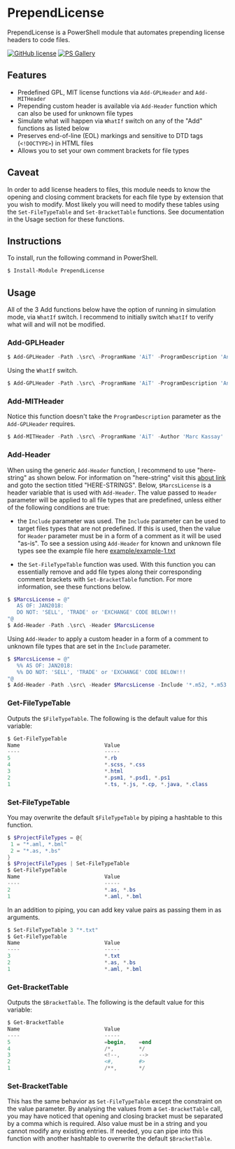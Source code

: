 # PrependLicense

PrependLicense is a PowerShell module that automates prepending license headers to code files.

[![GitHub license](https://img.shields.io/badge/license-MIT-blue.svg)](https://github.com/marckassay/PrependLicense/blob/master/LICENSE) [![PS Gallery](https://img.shields.io/badge/install-PS%20Gallery-blue.svg)](https://www.powershellgallery.com/packages/PrependLicense/)

## Features

* Predefined GPL, MIT license functions via `Add-GPLHeader` and `Add-MITHeader`
* Prepending custom header is available via `Add-Header` function which can also be used for unknown file types
* Simulate what will happen via `WhatIf` switch on any of the "Add" functions as listed below
* Preserves end-of-line (EOL) markings and sensitive to DTD tags (`<!DOCTYPE>`) in HTML files
* Allows you to set your own comment brackets for file types

## Caveat

In order to add license headers to files, this module needs to know the opening and closing comment brackets for each file type by extension that you wish to modify. Most likely you will need to modify these tables using the `Set-FileTypeTable` and `Set-BracketTable` functions.  See documentation in the Usage section for these functions.

## Instructions

To install, run the following command in PowerShell.

```powershell
$ Install-Module PrependLicense
```

## Usage

All of the 3 Add functions below have the option of running in simulation mode, via `WhatIf` switch.  I recommend to initially switch `WhatIf` to verify what will and will not be modified.

### Add-GPLHeader

```powershell
$ Add-GPLHeader -Path .\src\ -ProgramName 'AiT' -ProgramDescription 'Another Interval Timer' -Author 'Marc Kassay'
```

Using the `WhatIf` switch.

```powershell
$ Add-GPLHeader -Path .\src\ -ProgramName 'AiT' -ProgramDescription 'Another Interval Timer' -Author 'Marc Kassay' -WhatIf
```

### Add-MITHeader

Notice this function doesn't take the `ProgramDescription` parameter as the `Add-GPLHeader` requires.

```powershell
$ Add-MITHeader -Path .\src\ -ProgramName 'AiT' -Author 'Marc Kassay'
```

### Add-Header

When using the generic `Add-Header` function, I recommend to use "here-string" as shown below.  For information on "here-string" visit this [about link](https://docs.microsoft.com/en-us/powershell/module/microsoft.powershell.core/about/about_quoting_rules?view=powershell-5.1) and goto the section titled "HERE-STRINGS".
Below, `$MarcsLicense` is a header variable that is used with `Add-Header`.  The value passed to `Header` parameter will be applied to all file types that are predefined, unless either of the following conditions are true:

* the `Include` parameter was used.  The `Include` parameter can be used to target files types that are not predefined.  If this is used, then the value for `Header` parameter must be in a form of a comment as it will be used "as-is".  To see a session using `Add-Header` for known and unknown file types see the example file here [example/example-1.txt](https://github.com/marckassay/PrependLicense/blob/master/example/example-1.txt)

* the `Set-FileTypeTable` function was used.  With this function you can essentially remove and add file types along their corresponding comment brackets with `Set-BracketTable` function.  For more information, see these functions below.

```powershell
$ $MarcsLicense = @"
   AS OF: JAN2018:
   DO NOT: 'SELL', 'TRADE' or 'EXCHANGE' CODE BELOW!!!
"@
$ Add-Header -Path .\src\ -Header $MarcsLicense
```

Using `Add-Header` to apply a custom header in a form of a comment to unknown file types that are set in the `Include` parameter.

```powershell
$ $MarcsLicense = @"
   %% AS OF: JAN2018:
   %% DO NOT: 'SELL', 'TRADE' or 'EXCHANGE' CODE BELOW!!!
"@
$ Add-Header -Path .\src\ -Header $MarcsLicense -Include '*.m52, *.m53'
```

### Get-FileTypeTable

Outputs the `$FileTypeTable`.  The following is the default value for this variable:

```powershell
$ Get-FileTypeTable
Name                           Value
----                           -----
5                              *.rb
4                              *.scss, *.css
3                              *.html
2                              *.psm1, *.psd1, *.ps1
1                              *.ts, *.js, *.cp, *.java, *.class
```

### Set-FileTypeTable

You may overwrite the default `$FileTypeTable` by piping a hashtable to this function.

```powershell
$ $ProjectFileTypes = @{
 1 = "*.aml, *.bml"
 2 = "*.as, *.bs"
}
$ $ProjectFileTypes | Set-FileTypeTable
$ Get-FileTypeTable
Name                           Value
----                           -----
2                              *.as, *.bs
1                              *.aml, *.bml
```

In an addition to piping, you can add key value pairs as passing them in as arguments.

```powershell
$ Set-FileTypeTable 3 "*.txt"
$ Get-FileTypeTable
Name                           Value
----                           -----
3                              *.txt
2                              *.as, *.bs
1                              *.aml, *.bml
```

### Get-BracketTable

Outputs the `$BracketTable`.  The following is the default value for this variable:

```powershell
$ Get-BracketTable
Name                           Value
----                           -----
5                              =begin,    =end
4                              /*,        */
3                              <!--,      -->
2                              <#,        #>
1                              /**,       */
```

### Set-BracketTable

This has the same behavior as `Set-FileTypeTable` except the constraint on the value parameter.  By analysing the values from a `Get-BracketTable` call, you may have noticed that opening and closing bracket must be separated by a comma which is required.  Also value must be in a string and you cannot modify any existing entries.  If needed, you can pipe into this function with another hashtable to overwrite the default `$BracketTable`.